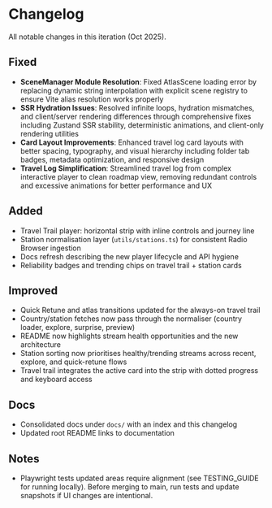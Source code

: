 # Changelog

All notable changes in this iteration (Oct 2025).

## Fixed

- **SceneManager Module Resolution**: Fixed AtlasScene loading error by replacing dynamic string interpolation with explicit scene registry to ensure Vite alias resolution works properly
- **SSR Hydration Issues**: Resolved infinite loops, hydration mismatches, and client/server rendering differences through comprehensive fixes including Zustand SSR stability, deterministic animations, and client-only rendering utilities
- **Card Layout Improvements**: Enhanced travel log card layouts with better spacing, typography, and visual hierarchy including folder tab badges, metadata optimization, and responsive design
- **Travel Log Simplification**: Streamlined travel log from complex interactive player to clean roadmap view, removing redundant controls and excessive animations for better performance and UX

## Added

- Travel Trail player: horizontal strip with inline controls and journey line
- Station normalisation layer (`utils/stations.ts`) for consistent Radio Browser ingestion
- Docs refresh describing the new player lifecycle and API hygiene
- Reliability badges and trending chips on travel trail + station cards

## Improved

- Quick Retune and atlas transitions updated for the always-on travel trail
- Country/station fetches now pass through the normaliser (country loader, explore, surprise, preview)
- README now highlights stream health opportunities and the new architecture
- Station sorting now prioritises healthy/trending streams across recent, explore, and quick-retune flows
- Travel trail integrates the active card into the strip with dotted progress and keyboard access

## Docs

- Consolidated docs under `docs/` with an index and this changelog
- Updated root README links to documentation

## Notes

- Playwright tests updated areas require alignment (see TESTING_GUIDE for running locally). Before merging to main, run tests and update snapshots if UI changes are intentional.
